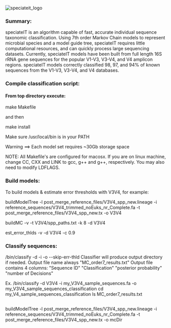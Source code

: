 ![speciateit_logo](https://user-images.githubusercontent.com/17168205/40029457-bf249c04-57b2-11e8-9d2e-85e4ea6f3d0c.png)

### Summary:
speciateIT is an algorithm capable of fast, accurate individual sequence taxonomic classification. Using 7th order Markov Chain models to represent microbial species and a model guide tree, speciateIT requires little computational resources, and can quickly process large sequencing datasets. Currently, speciateIT models have been built from full length 16S rRNA gene sequences for the popular V1-V3, V3-V4, and V4 amplicon regions. speciateIT models correctly classified 98, 97, and 94% of known sequences from the V1-V3, V3-V4, and V4 databases.

### Compile classification script:

#### From top directory execute:
  make Makefile

  and then

  make install

Make sure /usr/local/bin is in your PATH

  Warning ==> Each model set requires ~30Gb storage space

NOTE: All Makefile's are configured for macosx. If you are on linux machine,
change CC, CXX and LINK to gcc, g++ and g++, respectively. You may also need to
modify LDFLAGS.

### Build models:
To build models & estimate error thresholds with V3V4, for example:

  buildModelTree -l post_merge_reference_files/V3V4_spp_new.lineage -i  reference_sequences/V3V4_trimmed_noEuks_nr_Complete.fa -t post_merge_reference_files/V3V4_spp_new.tx -o V3V4

  buildMC -v -t V3V4/spp_paths.txt -k 8 -d V3V4

  est_error_thlds -v -d V3V4 -c 0.9

### Classify sequences:
  /bin/classify -d <model-directory> -i <input-fasta-file> -o <output-directory> --skip-err-thld
  Classifier will produce output directory if needed.
  Output file name always "MC_order7_results.txt"
  Output file contains 4 columns: "Sequence ID" "Classification" "posterior probability" "number of Decisions"

  Ex. /bin/classify -d V3V4 -i my_V3V4_sample_sequences.fa -o my_V3V4_sample_sequences_classification
      cd my_V4_sample_sequences_classification
      ls
        MC_order7_results.txt





##

buildModelTree -l post_merge_reference_files/V3V4_spp_new.lineage -i  reference_sequences/V3V4_trimmed_noEuks_nr_Complete.fa -t post_merge_reference_files/V3V4_spp_new.tx -o mcDir
